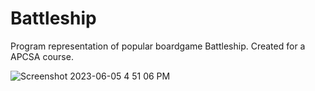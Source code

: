 # Battleship
Program representation of popular boardgame Battleship. Created for a APCSA course.  

![Screenshot 2023-06-05 4 51 06 PM](https://github.com/Kenny-Frias/Battleship/assets/75736549/beb5edf7-ffae-4567-9cdb-8cddb957738d)
